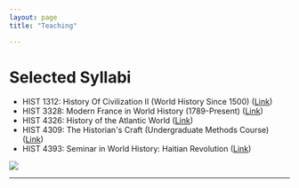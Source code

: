 ```yaml
---
layout: page
title: "Teaching"

---
```


# Selected Syllabi

- HIST 1312: History Of Civilization II (World History Since 1500) ([Link](https://docs.google.com/document/d/e/2PACX-1vTy0J2B8ThjjTelrk2Zu4tjJflP1I7WvBEytPV3_GZXlzNe3hQxmKMNjS8KlNy6Yg/pub))
- HIST 3328: Modern France in World History (1789-Present) ([Link](https://docs.google.com/document/d/e/2PACX-1vQBoDvC4Z-22LAZufC2urHOuqEqRlxQ2k9FAiGrCTGYHAtJzAyjWM03c4xe2bUSkg/pub))
- HIST 4326: History of the Atlantic World ([Link](https://docs.google.com/document/d/e/2PACX-1vRQrcTgfKjSJch5Kvf35plFD98KGa27WnbYfodjJfFRlwJQ56zwKjqMA8o5as6Vig/pub))
- HIST 4309: The Historian&#39;s Craft (Undergraduate Methods Course) ([Link](https://docs.google.com/document/d/e/2PACX-1vT_wXnjqIm75bN9LYOWMovRwGhEwvMm-1N0lV4Ps6iQeuUNu550tOsuUAz9CqUgag/pub))
- HIST 4393: Seminar in World History: Haitian Revolution ([Link](https://docs.google.com/document/d/e/2PACX-1vT9byjTUHbWRQB5c_eBbvOr0rRbNFD1_HxeGXJy-mgL5BecIjxvQr5i86LuWl-JHw/pub))

<img src="{{ site.baseurl }}/caen2.gif">  

---
